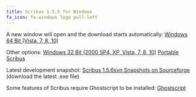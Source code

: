 ```yaml
---
title: Scribus 1.5.5 for Windows
fa_icon: fa-windows logo pull-left
---
```


A new window will open and the download starts automatically:
<i class="fa fa-download" aria-hidden="true"></i> [Windows 64 Bit (Vista, 7, 8, 10)](https://sourceforge.net/projects/scribus/files/scribus-devel/1.5.5/scribus-1.5.5-windows-x64.exe/download?target=_blank)

Other options:
<i class="fa fa-download" aria-hidden="true"></i> [Windows 32 Bit (2000 SP4, XP, Vista, 7, 8, 10)](https://sourceforge.net/projects/scribus/files/scribus-devel/1.5.5/scribus-1.5.5-windows.exe/download?target=_blank)
<i class="fa fa-download" aria-hidden="true"></i> [Portable Scribus](https://portableapps.com/apps/office/scribus-portable-test?target=_blank)

Latest development snapshot:
<i class="fa fa-download" aria-hidden="true"></i> [Scribus 1.5.6svn Snapshots on Sourceforge](https://sourceforge.net/projects/scribus/files/scribus-svn/1.5.6.svn/?target=_blank) (download the latest .exe file)

Some features of Scribus require Ghostscript to be installed:
<i class="fa fa-download" aria-hidden="true"></i> [Ghostscript](https://www.ghostscript.com/download/gsdnld.html?target=_blank)
